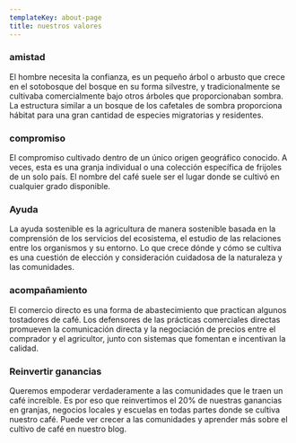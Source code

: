 ```yaml
---
templateKey: about-page
title: nuestros valores
---
```

### amistad

El hombre necesita la confianza, es un pequeño árbol o arbusto que crece en el sotobosque del bosque en su forma silvestre, y tradicionalmente se cultivaba comercialmente bajo otros árboles que proporcionaban sombra. La estructura similar a un bosque de los cafetales de sombra proporciona hábitat para una gran cantidad de especies migratorias y residentes.

### compromiso

El compromiso cultivado dentro de un único origen geográfico conocido. A veces, esta es una granja individual o una colección específica de frijoles de un solo país. El nombre del café suele ser el lugar donde se cultivó en cualquier grado disponible.

### Ayuda

La ayuda sostenible es la agricultura de manera sostenible basada en la comprensión de los servicios del ecosistema, el estudio de las relaciones entre los organismos y su entorno. Lo que crece dónde y cómo se cultiva es una cuestión de elección y consideración cuidadosa de la naturaleza y las comunidades.

### acompañamiento

El comercio directo es una forma de abastecimiento que practican algunos tostadores de café. Los defensores de las prácticas comerciales directas promueven la comunicación directa y la negociación de precios entre el comprador y el agricultor, junto con sistemas que fomentan e incentivan la calidad.

### Reinvertir ganancias

Queremos empoderar verdaderamente a las comunidades que le traen un café increíble. Es por eso que reinvertimos el 20% de nuestras ganancias en granjas, negocios locales y escuelas en todas partes donde se cultiva nuestro café. Puede ver crecer a las comunidades y aprender más sobre el cultivo de café en nuestro blog.
